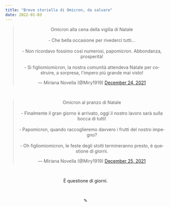 ```yaml
---
title: "Breve storiella di Omicron, da salvare"
date: 2022-01-03
---
```

<div align="center">
<blockquote class="twitter-tweet"><p lang="it" dir="ltr">Omicron alla cena della vigilia di Natale<br><br>- Che bella occasione per rivederci tutti...<br><br>- Non ricordavo fossimo così numerosi, papomicron. Abbondanza, prosperità!<br><br>- Sì figliomiomicron, la nostra comunità attendeva Natale per costruire, a sorpresa, l&#39;impero più grande mai visto!</p>&mdash; Miriana Novella (@Miry1919) <a href="https://twitter.com/Miry1919/status/1474434516680908813?ref_src=twsrc%5Etfw">December 24, 2021</a></blockquote> <script async src="https://platform.twitter.com/widgets.js" charset="utf-8"></script>

&nbsp;

<blockquote class="twitter-tweet"><p lang="it" dir="ltr">Omicron al pranzo di Natale<br><br>- Finalmente il gran giorno è arrivato, oggi il nostro lavoro sarà sulla bocca di tutti!<br><br>- Papomicron, quando raccoglieremo davvero i frutti del nostro impegno?<br><br>- Oh figliomiomicron, le feste degli stolti termineranno presto, è questione di giorni.</p>&mdash; Miriana Novella (@Miry1919) <a href="https://twitter.com/Miry1919/status/1474694192232386560?ref_src=twsrc%5Etfw">December 25, 2021</a></blockquote> <script async src="https://platform.twitter.com/widgets.js" charset="utf-8"></script>

&nbsp;

È questione di giorni.
</div>

&nbsp;

<div align="center">
  ✎
</div>
